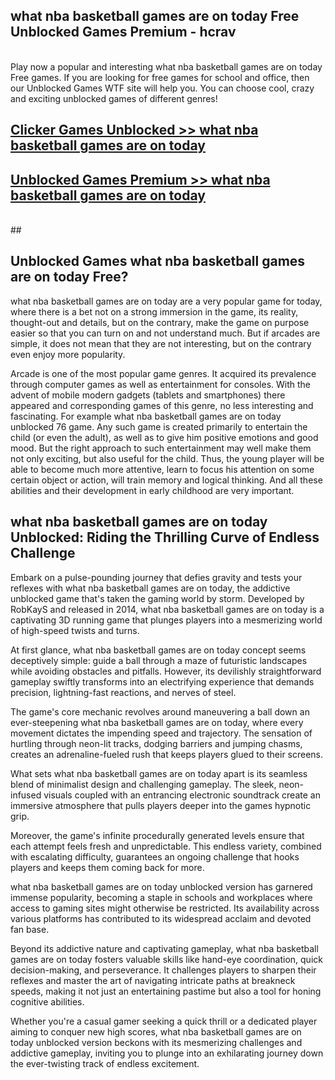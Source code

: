 ## what nba basketball games are on today Free Unblocked Games Premium - hcrav <br>
<br>
Play now a popular and interesting what nba basketball games are on today Free games. If you are looking for free games for school and office, then our Unblocked Games WTF site will help you. You can choose cool, crazy and exciting unblocked games of different genres!


##  [Clicker Games Unblocked >> what nba basketball games are on today](http://freeplayer.one?title=what_nba_basketball_games_are_on_today&ref=04)

##  [Unblocked Games Premium >> what nba basketball games are on today](http://freeplayer.one?title=what_nba_basketball_games_are_on_today&ref=04)
  <br>
  ##



## Unblocked Games what nba basketball games are on today Free?

what nba basketball games are on today are a very popular game for today, where there is a bet not on a strong immersion in the game, its reality, thought-out and details, but on the contrary, make the game on purpose easier so that you can turn on and not understand much. But if arcades are simple, it does not mean that they are not interesting, but on the contrary even enjoy more popularity.

Arcade is one of the most popular game genres. It acquired its prevalence through computer games as well as entertainment for consoles. With the advent of mobile modern gadgets (tablets and smartphones) there appeared and corresponding games of this genre, no less interesting and fascinating. For example what nba basketball games are on today unblocked 76 game. Any such game is created primarily to entertain the child (or even the adult), as well as to give him positive emotions and good mood. But the right approach to such entertainment may well make them not only exciting, but also useful for the child. Thus, the young player will be able to become much more attentive, learn to focus his attention on some certain object or action, will train memory and logical thinking. And all these abilities and their development in early childhood are very important.

##  what nba basketball games are on today Unblocked: Riding the Thrilling Curve of Endless Challenge

Embark on a pulse-pounding journey that defies gravity and tests your reflexes with what nba basketball games are on today, the addictive unblocked game that's taken the gaming world by storm. Developed by RobKayS and released in 2014, what nba basketball games are on today is a captivating 3D running game that plunges players into a mesmerizing world of high-speed twists and turns.

At first glance, what nba basketball games are on today concept seems deceptively simple: guide a ball through a maze of futuristic landscapes while avoiding obstacles and pitfalls. However, its devilishly straightforward gameplay swiftly transforms into an electrifying experience that demands precision, lightning-fast reactions, and nerves of steel.

The game's core mechanic revolves around maneuvering a ball down an ever-steepening what nba basketball games are on today, where every movement dictates the impending speed and trajectory. The sensation of hurtling through neon-lit tracks, dodging barriers and jumping chasms, creates an adrenaline-fueled rush that keeps players glued to their screens.

What sets what nba basketball games are on today apart is its seamless blend of minimalist design and challenging gameplay. The sleek, neon-infused visuals coupled with an entrancing electronic soundtrack create an immersive atmosphere that pulls players deeper into the games hypnotic grip.

Moreover, the game's infinite procedurally generated levels ensure that each attempt feels fresh and unpredictable. This endless variety, combined with escalating difficulty, guarantees an ongoing challenge that hooks players and keeps them coming back for more.

what nba basketball games are on today unblocked version has garnered immense popularity, becoming a staple in schools and workplaces where access to gaming sites might otherwise be restricted. Its availability across various platforms has contributed to its widespread acclaim and devoted fan base.

Beyond its addictive nature and captivating gameplay, what nba basketball games are on today fosters valuable skills like hand-eye coordination, quick decision-making, and perseverance. It challenges players to sharpen their reflexes and master the art of navigating intricate paths at breakneck speeds, making it not just an entertaining pastime but also a tool for honing cognitive abilities.

Whether you're a casual gamer seeking a quick thrill or a dedicated player aiming to conquer new high scores, what nba basketball games are on today unblocked version beckons with its mesmerizing challenges and addictive gameplay, inviting you to plunge into an exhilarating journey down the ever-twisting track of endless excitement.